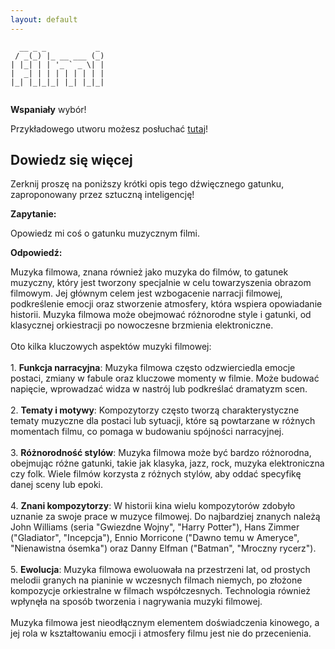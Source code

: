 ```yaml
---
layout: default
---
```


```
  __ _ _           _ 
 / _(_) |_ __ ___ (_)
| |_| | | '_ ` _ \| |
|  _| | | | | | | | |
|_| |_|_|_| |_| |_|_|
                     
```
**Wspaniały** wybór!

Przykładowego utworu możesz posłuchać [tutaj](https://p.scdn.co/mp3-preview/2fae1d6e0e7a0c6ffdeb22472b8df6ddc9cef296)!
## Dowiedz się więcej
Zerknij proszę na poniższy krótki opis tego dźwięcznego gatunku, zaproponowany przez sztuczną inteligencję!



**Zapytanie:**

Opowiedz mi coś o gatunku muzycznym filmi.

**Odpowiedź:**

Muzyka filmowa, znana również jako muzyka do filmów, to gatunek muzyczny, który jest tworzony specjalnie w celu towarzyszenia obrazom filmowym. Jej głównym celem jest wzbogacenie narracji filmowej, podkreślenie emocji oraz stworzenie atmosfery, która wspiera opowiadanie historii. Muzyka filmowa może obejmować różnorodne style i gatunki, od klasycznej orkiestracji po nowoczesne brzmienia elektroniczne.<br><br>Oto kilka kluczowych aspektów muzyki filmowej:<br><br>1. **Funkcja narracyjna**: Muzyka filmowa często odzwierciedla emocje postaci, zmiany w fabule oraz kluczowe momenty w filmie. Może budować napięcie, wprowadzać widza w nastrój lub podkreślać dramatyzm scen.<br><br>2. **Tematy i motywy**: Kompozytorzy często tworzą charakterystyczne tematy muzyczne dla postaci lub sytuacji, które są powtarzane w różnych momentach filmu, co pomaga w budowaniu spójności narracyjnej.<br><br>3. **Różnorodność stylów**: Muzyka filmowa może być bardzo różnorodna, obejmując różne gatunki, takie jak klasyka, jazz, rock, muzyka elektroniczna czy folk. Wiele filmów korzysta z różnych stylów, aby oddać specyfikę danej sceny lub epoki.<br><br>4. **Znani kompozytorzy**: W historii kina wielu kompozytorów zdobyło uznanie za swoje prace w muzyce filmowej. Do najbardziej znanych należą John Williams (seria "Gwiezdne Wojny", "Harry Potter"), Hans Zimmer ("Gladiator", "Incepcja"), Ennio Morricone ("Dawno temu w Ameryce", "Nienawistna ósemka") oraz Danny Elfman ("Batman", "Mroczny rycerz").<br><br>5. **Ewolucja**: Muzyka filmowa ewoluowała na przestrzeni lat, od prostych melodii granych na pianinie w wczesnych filmach niemych, po złożone kompozycje orkiestralne w filmach współczesnych. Technologia również wpłynęła na sposób tworzenia i nagrywania muzyki filmowej.<br><br>Muzyka filmowa jest nieodłącznym elementem doświadczenia kinowego, a jej rola w kształtowaniu emocji i atmosfery filmu jest nie do przecenienia.